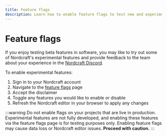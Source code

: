 ```yaml
---
title: Feature flags
description: Learn how to enable feature flags to test new and experimental features in Nordcraft. Be aware that using these features may break your Nordcraft experience: use with caution.
---
```


# Feature flags

If you enjoy testing beta features in software, you may like to try out some of Nordcraft's experimental features and provide feedback to the team about your experience in the [Nordcraft Discord](https://discord.gg/nordcraft).

To enable experimental features:

1. Sign in to your Nordcraft account
1. Navigate to the [feature flags](https://editor.nordcraft.com/flags) page
1. Accept the disclaimer
1. Toggle any features you would like to enable or disable
1. Refresh the Nordcraft editor in your browser to apply any changes

:::warning
Do not enable flags on your projects that are live in production. Experimental features are not fully developed, and enabling these features via the feature flags page is for testing purposes only. Enabling feature flags may cause data loss or Nordcraft editor issues. **Proceed with caution.**
:::
